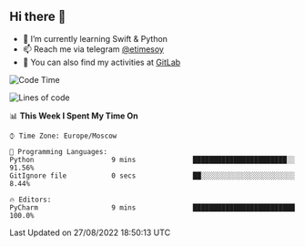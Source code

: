 ## Hi there 👋
- 🌱 I’m currently learning Swift & Python
- 📫 Reach me via telegram [@etimesoy](https://t.me/etimesoy/)
- 🦊 You can also find my activities at [GitLab](https://gitlab.com/etimesoy)

<!--START_SECTION:waka-->
![Code Time](http://img.shields.io/badge/Code%20Time-1%2C355%20hrs%2056%20mins-blue)

![Lines of code](https://img.shields.io/badge/From%20Hello%20World%20I%27ve%20Written-188%20Thousand%20lines%20of%20code-blue)

📊 **This Week I Spent My Time On** 

```text
⌚︎ Time Zone: Europe/Moscow

💬 Programming Languages: 
Python                   9 mins              ███████████████████████░░   91.56% 
GitIgnore file           0 secs              ██░░░░░░░░░░░░░░░░░░░░░░░   8.44%

🔥 Editors: 
PyCharm                  9 mins              █████████████████████████   100.0%

```


 Last Updated on 27/08/2022 18:50:13 UTC
<!--END_SECTION:waka-->
